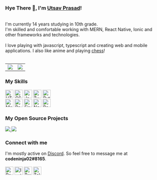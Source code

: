 <h3>Hye There 👋, I'm <a href="https://codeninja02.netlify.app/" target="_blank">Utsav Prasad</a>!</h2>
<br>
I'm currently 14 years studying in 10th grade.<br>
I'm skilled and comfortable working with MERN, React Native, Ionic and other frameworks and technologies.
<br><br>
I love playing with javascript, typescript and creating web and mobile applications. I also like anime and playing <a href="https://lichess.org/@/codeninja02" target="_blank">chess</a>!
<br><br>
<table>
  <tr>
    <td align="center" style="padding=0;width=50%;">
      <img align="center" style="padding=0;" src="https://github-readme-stats.vercel.app/api/?username=codeninja02&show_icons=true&title_color=24A7FF&text_color=cccccc&bg_color=00000000&hide_border=true&icon_color=4F8CC9&hide_title=true&count_private=true" />
    </td>
    <td align="center" style="padding=0;width=50%;">
      <img align="center" style="padding=0" src="https://github-readme-stats.vercel.app/api/top-langs/?username=codeninja02&layout=compact&show_icons=true&title_color=24A7FF&text_color=cccccc&bg_color=00000000&hide_border=true&icon_color=00000000&count_private=true" />
    </td>
  </tr>
</table>
<h3>My Skills</h3>
<div align="left">
<img alt="HTML5" height="26px" src="https://res.cloudinary.com/dpj9ddsjf/image/upload/v1616212420/html_mfugxd.svg"/>
<img alt="CSS3" height="26px" src="https://res.cloudinary.com/dpj9ddsjf/image/upload/v1616212420/css_bl7j3p.svg"/>
<img alt="JavaScript" height="26px" src="https://res.cloudinary.com/dpj9ddsjf/image/upload/v1616212420/js_u9ykow.svg"/>
<img alt="TypeScript" height="26px" src="https://res.cloudinary.com/dpj9ddsjf/image/upload/v1616212422/ts_rpz1m2.svg"/>
<img alt="Python" height="26px" src="https://res.cloudinary.com/dpj9ddsjf/image/upload/v1616212420/python_tuoc7s.svg"/>
</div>
<div align="left">
<img alt="MongoDB" height="26px" src="https://res.cloudinary.com/dpj9ddsjf/image/upload/v1616212420/mongodb_sbhr2y.svg"/>
<img alt="React" height="26px" src="https://res.cloudinary.com/dpj9ddsjf/image/upload/v1616212422/react_lyvavg.svg"/>
<img alt="Firebase" height="26px" src="https://res.cloudinary.com/dpj9ddsjf/image/upload/v1616212420/firebase_nj3ojv.svg"/>
<img alt="NodeJS" height="26px" src="https://res.cloudinary.com/dpj9ddsjf/image/upload/v1616212422/nodejs_n5hmji.svg"/>
<img alt="React Native" height="26px" src="https://res.cloudinary.com/dpj9ddsjf/image/upload/v1616212422/reactnative_c6druv.svg"/>
</div>
<h3>My Open Source Projects</h3>
<a href="https://github.com/codeninja02/Turbo-Browser">
  <img src="https://github-readme-stats.vercel.app/api/pin/?username=codeninja02&repo=Turbo-Browser&show_icons=true&border_color=3b434b&line_height=27&title_color=6aa6f8&text_color=8a919a&icon_color=6aa6f8&bg_color=FFFFFF00">
</a>
<a href="https://github.com/codeninja02/Messaging-App" style="margin-left='20px'">
  <img src="https://github-readme-stats.vercel.app/api/pin/?username=codeninja02&repo=Messaging-App&show_icons=true&border_color=3b434b&line_height=27&title_color=6aa6f8&text_color=8a919a&icon_color=6aa6f8&bg_color=FFFFFF00">
</a>
<h3>Connect with me</h3>
<span align="left">I'm mostly active on <a href="https://discord.com/users/767639388829515826/">Discord</a>. So feel free to message me at <b>codeninja02#8165</b>.</span><br><br>
<div>
<a href="https://codeninja02.netlify.app/"><img alt="Portfolio" height="26px" src="https://res.cloudinary.com/dpj9ddsjf/image/upload/v1620120837/globe-outline_emayxd.svg"/></a>
<a href="https://www.instagram.com/codeninja02"><img alt="Instagram" height="26px" src="https://res.cloudinary.com/dpj9ddsjf/image/upload/v1620120837/logo-instagram_wvfn6r.svg"/></a>
<a href="https://twitter.com/codeninja02"><img alt="Twitter" height="26px" src="https://res.cloudinary.com/dpj9ddsjf/image/upload/v1620120837/logo-twitter_vpb7c8.svg"/></a>
<a href="https://t.me/codeninja02"><img alt="Telegram" height="26px" src="https://res.cloudinary.com/dpj9ddsjf/image/upload/v1620120837/paper-plane-outline_ogcrml.svg"/></a>
</div>
